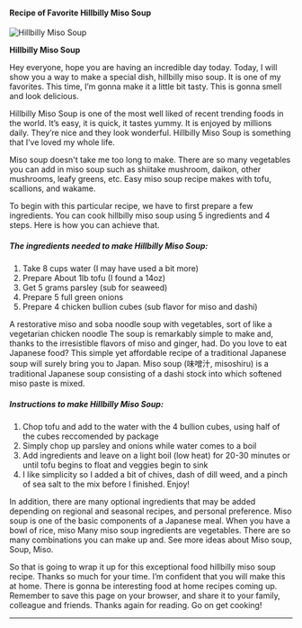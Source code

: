             

#### Recipe of Favorite Hillbilly Miso Soup

![Hillbilly Miso Soup](https://img-global.cpcdn.com/recipes/6b6106c0f2c4007b/751x532cq70/hillbilly-miso-soup-recipe-main-photo.jpg)

**Hillbilly Miso Soup**

Hey everyone, hope you are having an incredible day today. Today, I will show you a way to make a special dish, hillbilly miso soup. It is one of my favorites. This time, I’m gonna make it a little bit tasty. This is gonna smell and look delicious.

Hillbilly Miso Soup is one of the most well liked of recent trending foods in the world. It’s easy, it is quick, it tastes yummy. It is enjoyed by millions daily. They’re nice and they look wonderful. Hillbilly Miso Soup is something that I’ve loved my whole life.

Miso soup doesn't take me too long to make. There are so many vegetables you can add in miso soup such as shiitake mushroom, daikon, other mushrooms, leafy greens, etc. Easy miso soup recipe makes with tofu, scallions, and wakame.

To begin with this particular recipe, we have to first prepare a few ingredients. You can cook hillbilly miso soup using 5 ingredients and 4 steps. Here is how you can achieve that.

##### The ingredients needed to make Hillbilly Miso Soup:

1.  Take 8 cups water (I may have used a bit more)
2.  Prepare About 1lb tofu (I found a 14oz)
3.  Get 5 grams parsley (sub for seaweed)
4.  Prepare 5 full green onions
5.  Prepare 4 chicken bullion cubes (sub flavor for miso and dashi)

A restorative miso and soba noodle soup with vegetables, sort of like a vegetarian chicken noodle The soup is remarkably simple to make and, thanks to the irresistible flavors of miso and ginger, had. Do you love to eat Japanese food? This simple yet affordable recipe of a traditional Japanese soup will surely bring you to Japan. Miso soup (味噌汁, misoshiru) is a traditional Japanese soup consisting of a dashi stock into which softened miso paste is mixed.

##### Instructions to make Hillbilly Miso Soup:

1.  Chop tofu and add to the water with the 4 bullion cubes, using half of the cubes reccomended by package
2.  Simply chop up parsley and onions while water comes to a boil
3.  Add ingredients and leave on a light boil (low heat) for 20-30 minutes or until tofu begins to float and veggies begin to sink
4.  I like simplicity so I added a bit of chives, dash of dill weed, and a pinch of sea salt to the mix before I finished. Enjoy!

In addition, there are many optional ingredients that may be added depending on regional and seasonal recipes, and personal preference. Miso soup is one of the basic components of a Japanese meal. When you have a bowl of rice, miso Many miso soup ingredients are vegetables. There are so many combinations you can make up and. See more ideas about Miso soup, Soup, Miso.

So that is going to wrap it up for this exceptional food hillbilly miso soup recipe. Thanks so much for your time. I’m confident that you will make this at home. There is gonna be interesting food at home recipes coming up. Remember to save this page on your browser, and share it to your family, colleague and friends. Thanks again for reading. Go on get cooking!

* * *